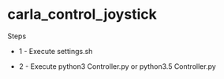 # carla_control_joystick

Steps

* 1 - Execute settings.sh

* 2 - Execute python3 Controller.py or python3.5 Controller.py


